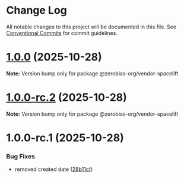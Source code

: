 # Change Log

All notable changes to this project will be documented in this file.
See [Conventional Commits](https://conventionalcommits.org) for commit guidelines.

# [1.0.0](https://github.com/zerobias-org/vendor/compare/@zerobias-org/vendor-spacelift@1.0.0-rc.2...@zerobias-org/vendor-spacelift@1.0.0) (2025-10-28)

**Note:** Version bump only for package @zerobias-org/vendor-spacelift





# [1.0.0-rc.2](https://github.com/zerobias-org/vendor/compare/@zerobias-org/vendor-spacelift@1.0.0-rc.1...@zerobias-org/vendor-spacelift@1.0.0-rc.2) (2025-10-28)

**Note:** Version bump only for package @zerobias-org/vendor-spacelift





# 1.0.0-rc.1 (2025-10-28)


### Bug Fixes

* removed created date ([28b11cf](https://github.com/zerobias-org/vendor/commit/28b11cf2563e9cdadd4b1dc83edd60d2fcd01df0))
